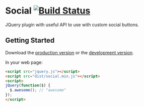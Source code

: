# Social [![Build Status](https://travis-ci.org/ideil/socialjs.png)](https://travis-ci.org/ideil/socialjs)

JQuery plugin with useful API to use with custom social buttons.

## Getting Started
Download the [production version][min] or the [development version][max].

[min]: https://raw.github.com/ideil/socialjs/master/dist/social.min.js
[max]: https://raw.github.com/ideil/socialjs/master/dist/social.js

In your web page:

```html
<script src="jquery.js"></script>
<script src="dist/social.min.js"></script>
<script>
jQuery(function($) {
  $.awesome(); // "awesome"
});
</script>
```
